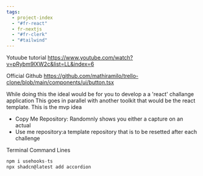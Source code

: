 ```yaml
---
tags:
  - project-index
  - "#fr-react"
  - fr-nextjs
  - "#fr-clerk"
  - "#tailwind"
---
```



Yotuube tutorial
https://www.youtube.com/watch?v=pRybm9lXW2c&list=LL&index=6

Official Github
https://github.com/mathiramilo/trello-clone/blob/main/components/ui/button.tsx


While doing this the ideal would be for you to develop a a 'react' challange application
This goes in parallel with another toolkit that would be the react template. This is the mvp idea

- Copy Me Repository: Randomnly shows you either a capture on an actual  
- Use me repository:a template repository that is to be resetted after each challenge



Terminal Command Lines

```js
npm i usehooks-ts
npx shadcn@latest add accordion 

```